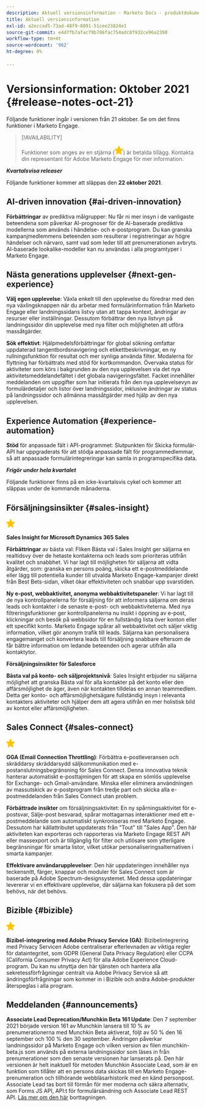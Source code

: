 ```yaml
---
description: Aktuell versionsinformation - Marketo Docs - produktdokumentation
title: Aktuell versionsinformation
exl-id: a2eccad5-73ad-48f9-8091-51cee23824e1
source-git-commit: e4d7fb7afac79b706fac754adc8f932ce96a2398
workflow-type: tm+mt
source-wordcount: '962'
ht-degree: 0%

---
```


# Versionsinformation: Oktober 2021 {#release-notes-oct-21}

Följande funktioner ingår i versionen från 21 oktober. Se om det finns funktioner i Marketo Engage.

>[!AVAILABILITY]
>
>Funktioner som anges av en stjärna (![](assets/yellow-star.png)) är betalda tillägg. Kontakta din representant för Adobe Marketo Engage för mer information.

**_Kvartalsvisa releaser_**

Följande funktioner kommer att släppas den **22 oktober 2021**.

## AI-driven innovation {#ai-driven-innovation}

**Förbättringar** av prediktiva målgrupper: Nu får ni mer insyn i de vanligaste beteendena som påverkar AI-prognoser för de AI-baserade prediktiva modellerna som används i händelse- och e-postprogram. Du kan granska kampanjmedlemmens beteenden som resulterar i registreringar av högre händelser och närvaro, samt vad som leder till att prenumerationen avbryts. AI-baserade lookalike-modeller kan nu användas i alla programtyper i Marketo Engage.

## Nästa generations upplevelser {#next-gen-experience}

**Välj egen upplevelse**: Växla enkelt till den upplevelse du föredrar med den nya växlingsknappen när du arbetar med formulärinformation från Marketo Engage eller landningssidans listvy utan att tappa kontext, ändringar av resurser eller inställningar. Dessutom förbättrar den nya listvyn på landningssidor din upplevelse med nya filter och möjligheten att utföra massåtgärder.

**Sök effektivt**: Hjälpmedelsförbättringar för global sökning omfattar uppdaterad tangentbordsnavigering och etikettbeskrivningar, en ny rullningsfunktion för resultat och mer synliga använda filter. Modalerna för flyttning har förbättrats med stöd för kortkommandon. Övervaka status för aktiviteter som körs i bakgrunden av den nya upplevelsen via det nya aktivitetsmeddelandefältet i det globala navigeringsfältet. Facket innehåller meddelanden om uppgifter som har initierats från den nya upplevelsevyn av formulärdetaljer och listor över landningssidor, inklusive ändringar av status på landningssidor och allmänna massåtgärder med hjälp av den nya upplevelsen.

## Experience Automation {#experience-automation}

**Stöd** för anpassade fält i API-programmet: Slutpunkten för Skicka formulär-API har uppgraderats för att stödja anpassade fält för programmedlemmar, så att anpassade formulärintegreringar kan samla in programspecifika data.

**_Frigör under hela kvartalet_**

Följande funktioner finns på en icke-kvartalsvis cykel och kommer att släppas under de kommande månaderna.

## Försäljningsinsikter {#sales-insight}

![(stjärna)](assets/yellow-star.png)

**Sales Insight for Microsoft Dynamics 365 Sales**

**Förbättringar** av bästa val: Fliken Bästa val i Sales Insight ger säljarna en realtidsvy över de hetaste kontakterna och leads som prioriteras utifrån kvalitet och snabbhet. Vi har lagt till möjligheten för säljarna att vidta åtgärder, som: granska en persons poäng, skicka ett e-postmeddelande eller lägg till potentiella kunder till utvalda Marketo Engage-kampanjer direkt från Best Bets-sidan, vilket ökar effektiviteten och snabbar upp svarstiden.

**Ny e-post, webbaktivitet, anonyma webbaktivitetspaneler**: Vi har lagt till de nya kontrollpanelerna för försäljning för att informera säljarna om deras leads och kontakter i de senaste e-post- och webbaktiviteterna. Med nya filtreringsfunktioner ger kontrollpanelerna nu insikt i öppning av e-post, klickningar och besök på webbsidor för en fullständig lista över konton eller ett specifikt konto. Marketo Engage spårar all webbaktivitet och säljer viktig information, vilket gör anonym trafik till leads. Säljarna kan personalisera engagemanget och konvertera leads till försäljning snabbare eftersom de får bättre information om ledande beteenden och agerar utifrån alla kontaktytor.

**Försäljningsinsikter för Salesforce**

**Bästa val på konto- och säljprojektsnivå**: Sales Insight erbjuder nu säljarna möjlighet att granska Bästa val för alla kontakter på det konto eller den affärsmöjlighet de äger, även när kontakten tilldelas en annan teammedlem. Detta ger konto- och affärsmöjlighetsägare fullständig insyn i relevanta kontakters aktiviteter och hjälper dem att agera utifrån en mer holistisk bild av kontot eller affärsmöjligheten.

## Sales Connect {#sales-connect}

![(stjärna)](assets/yellow-star.png)

**GGA (Email Connection Throttling)**: Förbättra e-postleveransen och skräddarsy skräddarsydd säljkommunikation med e-postanslutningsbegränsning för Sales Connect. Denna innovativa teknik hanterar automatiskt e-posttajmingen för att skapa en sömlös upplevelse för Exchange- och Gmail-användare. Minska eller eliminera användningen av massutskick av e-postprogram från tredje part och skicka alla e-postmeddelanden från Sales Connect utan problem.

**Förbättrade insikter** om försäljningsaktivitet: En ny spårningsaktivitet för e-postsvar, Sälje-post besvarad, spårar mottagarnas interaktioner med ett e-postmeddelande som automatiskt synkroniseras med Marketo Engage. Dessutom har källattributet uppdaterats från &quot;Tout&quot; till &quot;Sales App&quot;. Den här aktiviteten kan exporteras och rapporteras via Marketo Engage REST API eller massexport och är tillgänglig för filter och utlösare som ytterligare begränsningar för smarta listor, vilket utökar personaliseringsalternativen i smarta kampanjer.

**Effektivare användarupplevelser**: Den här uppdateringen innehåller nya teckensnitt, färger, knappar och moduler för Sales Connect som är baserade på Adobe Spectrum-designsystemet. Med dessa uppdateringar levererar vi en effektivare upplevelse, där säljarna kan fokusera på det som behövs, när det behövs.

## Bizible {#bizible}

![](assets/yellow-star.png)

**Bizibel-integrering med Adobe Privacy Service (GA)**: Bizibelintegrering med Privacy Servicen Adobe centraliserar efterlevnaden av viktiga regler för dataintegritet, som GDPR (General Data Privacy Regulation) eller CCPA (California Consumer Privacy Act) för alla Adobe Experience Cloud-program. Du kan nu utnyttja den här tjänsten och hantera alla sekretessförfrågningar centralt via Adobe Privacy Service så att ändringsförfrågningar som kommer in i Bizible och andra Adobe-produkter återspeglas i alla program.

## Meddelanden {#announcements}

**Associate Lead Deprecation/Munchkin Beta 161 Update**: Den 7 september 2021 började version 161 av Munchkin lansera till 10 % av prenumerationerna med Munchkin Beta aktiverat, följt av 50 % den 16 september och 100 % den 30 september. Ändringen påverkar landningssidor på Marketo Engage och vilken version av filen munchkin-beta.js som används på externa landningssidor som läses in från prenumerationer som den senaste versionen har lanserats på. Den här versionen är helt inaktuell för metoden Munchkin Associate Lead, som är en funktion som tillåter att en persons data skickas till en Marketo Engage-prenumeration och tillhörande webbläsarhistorik med en känd personpost. Associate Lead tas bort till förmån för mer moderna och säkra alternativ, som Forms JS API, API:t för formulärsändning och Associate Lead REST API. [Läs mer om den här](https://developers.marketo.com/blog/deprecation-of-munchkin-associate-lead-method/) borttagningen.
